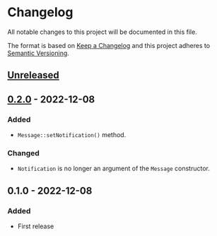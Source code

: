 # Changelog
All notable changes to this project will be documented in this file.

The format is based on [Keep a Changelog](http://keepachangelog.com/en/1.0.0/) and this project adheres to [Semantic Versioning](http://semver.org/spec/v2.0.0.html).

## [Unreleased]

## [0.2.0] - 2022-12-08
### Added
- `Message::setNotification()` method.

### Changed
- `Notification` is no longer an argument of the `Message` constructor.

## 0.1.0 - 2022-12-08
### Added
- First release

[Unreleased]: https://github.com/erickskrauch/fcm/compare/0.2.0...HEAD
[0.2.0]: https://github.com/elyby/php-code-style/compare/0.1.0...0.2.0
